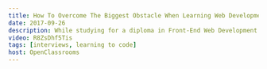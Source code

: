 ```yaml
---
title: How To Overcome The Biggest Obstacle When Learning Web Development
date: 2017-09-26
description: While studying for a diploma in Front-End Web Development I get flown to Paris and interviewed about my experience learning to code online.
video: R8ZsDhf5Tis
tags: [interviews, learning to code]
host: OpenClassrooms
---
```

